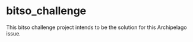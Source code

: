 # bitso_challenge
This bitso challenge project intends to be the solution for this Archipelago issue.
